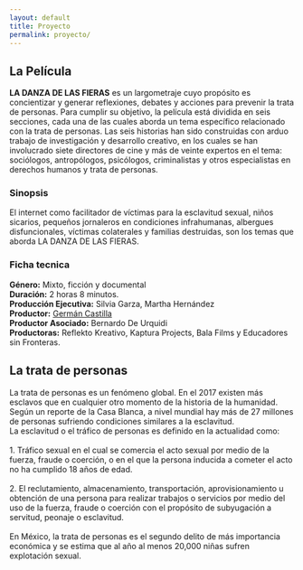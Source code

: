 ```yaml
---
layout: default
title: Proyecto
permalink: proyecto/
---
```

<section>
<h2>La Película</h2>
<p><b>LA DANZA DE LAS FIERAS</b> es un largometraje cuyo
propósito es concientizar y generar reflexiones, debates
y acciones para prevenir la trata de personas. Para
cumplir su objetivo, la película está dividida en seis
secciones, cada una de las cuales aborda un tema
específico relacionado con la trata de personas. Las
seis historias han sido construidas con arduo trabajo
de investigación y desarrollo creativo, en los cuales
se han involucrado siete directores de cine y más de
veinte expertos en el tema: sociólogos, antropólogos,
psicólogos, criminalistas y otros especialistas en
derechos humanos y trata de personas.</p>
<h3>Sinopsis</h3>
<p>El internet como facilitador de víctimas para la
esclavitud sexual, niños sicarios, pequeños jornaleros
en condiciones infrahumanas, albergues disfuncionales,
víctimas colaterales y familias destruidas, son los temas
que aborda LA DANZA DE LAS FIERAS.</p>
<h3>Ficha tecnica</h3>
<p>
<b>Género:</b> Mixto, ficción y documental<br>
<b>Duración:</b> 2 horas 8 minutos.<br>
<b>Producción Ejecutiva:</b> Silvia Garza, Martha Hernández<br>
<b>Productor:</b> <a class="seamless" href="http://m.imdb.com/name/nm5720839/">Germán Castilla</a><br>
<b>Productor Asociado:</b> Bernardo De Urquidi<br>
<b>Productoras:</b> Reflekto Kreativo, Kaptura Projects, Bala Films y Educadores sin Fronteras.<br>
</p>
<h2>La trata de personas</h2>
<p>La trata de personas es un fenómeno global. En el 2017 existen más esclavos que en cualquier otro momento de la historia de la humanidad. Según un reporte de la Casa Blanca, a nivel mundial hay más de 27 millones de personas sufriendo condiciones similares a la esclavitud. <br>
La esclavitud o el tráfico de personas es definido en la actualidad como:<br>
<br>
1. Tráfico sexual en el cual se comercia el acto sexual por medio de la fuerza, fraude o coerción, o en el que la persona inducida a cometer el acto no ha cumplido 18 años de edad.<br>
<br>
2. El reclutamiento, almacenamiento, transportación, aprovisionamiento u obtención de una persona para realizar trabajos o servicios por medio del uso de la fuerza, fraude o coerción con el propósito de subyugación a servitud, peonaje o esclavitud.<br>
<br>
En México, la trata de personas es el segundo delito de más importancia económica y se estima que al año al menos 20,000 niñas sufren explotación sexual.
</p>
</section>

